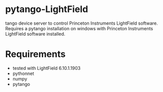 # pytango-LightField
tango device server to control Princeton Instruments LightField software. Requires a pytango installation on windows with Princeton Instruments LightField software installed.

# Requirements
* tested with LightField 6.10.1.1903
* pythonnet
* numpy
* pytango
